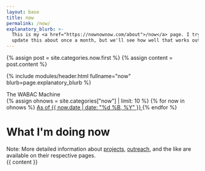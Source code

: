 ```yaml
---
layout: base
title: now
permalink: /now/
explanatory_blurb: >-
  This is my <a href="https://nownownow.com/about">/now</a> page. I try to
  update this about once a month, but we'll see how well that works out. :joy:
---
```


{% assign post = site.categories.now.first %}
{% assign content = post.content %}

{% include modules/header.html
  fullname="now"
  blurb=page.explanatory_blurb %}

<div class="row">
  <div class="col-12 col-lg-4 mb-3">
    <div class="card">
      <div class="card-header">
        The WABAC Machine
      </div>
      <div class="list-group list-group-flush">
        {% assign ohnows = site.categories["now"] | limit: 10 %}
        {% for now in ohnows %}
          <a href="{{ now.url }}"
             class="list-group-item d-flex justify-content-between align-items-center{% if now.date == post.date %} active{% endif %}">
            As of {{ now.date | date: "%d %B, %Y" }}
          </a>
        {% endfor %}
      </div>
    </div>
  </div>
  <div class="col-12 col-lg-8">
    <h1>What I'm doing now </h1>
    <div class="alert alert-warning">Note: More detailed information about <a href="/projects/">projects</a>, <a href="/outreach/">outreach</a>, and the like are available on their respective pages.</div>
    {{ content }}
  </div>
</div>
